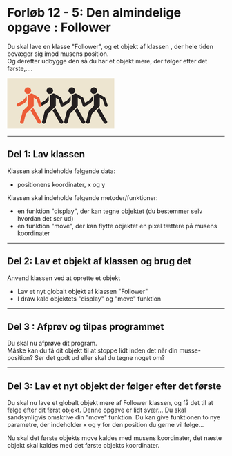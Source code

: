 # Forløb 12 - 5: Den almindelige opgave : Follower

Du skal lave en klasse "Follower", og et objekt af klassen , der hele tiden bevæger sig imod musens position.  
Og derefter udbygge den så du har et objekt mere, der følger efter det første,....

![follow](pic_follow.png)

-----------------------------------------------------------------------

## Del 1: Lav klassen 

Klassen skal indeholde følgende data:
- positionens koordinater, x og y

Klassen skal indeholde følgende metoder/funktioner:
- en funktion "display", der kan tegne objektet (du bestemmer selv hvordan det ser ud)
- en funktion "move", der kan flytte objektet en pixel tættere på musens koordinater 


-----------------------------------------------------------------------

## Del 2: Lav et objekt af klassen og brug det

Anvend klassen ved at oprette et objekt
- Lav et nyt globalt objekt af klassen "Follower" 
- I draw kald objektets "display" og "move" funktion

-----------------------------------------------------------------------

## Del 3 : Afprøv og tilpas programmet
Du skal nu afprøve dit program.   
Måske kan du få dit objekt til at stoppe lidt inden det når din musse-position?
Ser det godt ud eller skal du tegne noget om?

-----------------------------------------------------------------------

## Del 3: Lav et nyt objekt der følger efter det første

Du skal nu lave et globalt objekt mere af Follower klassen, og få det til at følge efter dit først objekt.
Denne opgave er lidt svær... Du skal sandsynligvis omskrive din "move" funktion. 
Du kan give funktionen to nye parametre, der indeholder x og y for den position du gerne vil følge...

Nu skal det første objekts move kaldes med musens koordinater, det næste objekt skal kaldes med det første objekts koordinater. 
